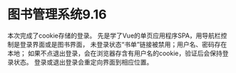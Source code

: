 # 图书管理系统9.16

本次完成了cookie存储的登录。
先是学了Vue的单页应用程序SPA，用导航栏控制是登录界面或是图书界面，
未登录状态“书单”链接被禁用；用户名、密码存在本地；
如果不点退出登录，会在浏览器存含有用户名的cookie，验证后会保持登录状态。
登录或退出登录会重定向界面到相应位置。
